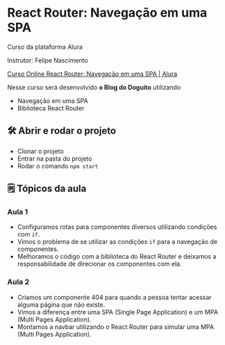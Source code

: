 # React Router: Navegação em uma SPA

Curso da plataforma Alura

Instrutor: Felipe Nascimento

[Curso Online React Router: Navegação em uma SPA | Alura](https://cursos.alura.com.br/course/react-router-navegacao-spa)

Nesse curso será desenvolvido **o Blog do Doguito** utilizando

- Navegação em uma SPA
- Biblioteca React Router

## 🛠️ Abrir e rodar o projeto

- Clonar o projeto
- Entrar na pasta do projeto
- Rodar o comando `npm start`

## 🗒️ Tópicos da aula

### Aula 1

- Configuramos rotas para componentes diversos utilizando condições com `if`.
- Vimos o problema de se utilizar as condições `if` para a navegação de componentes.
- Melhoramos o código com a biblioteca do React Router e deixamos a responsabilidade de direcionar os componentes com ela.
### Aula 2

- Criamos um componente 404 para quando a pessoa tentar acessar alguma página que não existe.
- Vimos a diferença entre uma SPA (Single Page Application) e um MPA (Multi Pages Application).
- Montamos a navbar utilizando o React Router para simular uma MPA (Multi Pages Application).